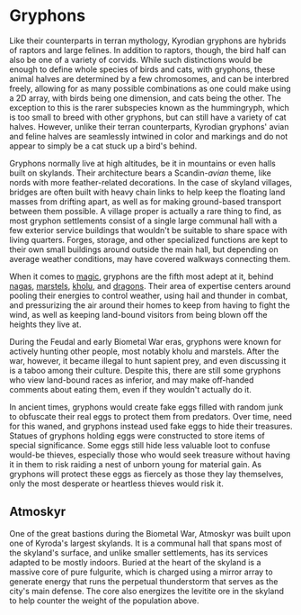 # Gryphons

Like their counterparts in terran mythology, Kyrodian gryphons are hybrids of raptors and large felines. In addition to raptors, though, the bird half can also be one of a variety of corvids. While such distinctions would be enough to define whole species of birds and cats, with gryphons, these animal halves are determined by a few chromosomes, and can be interbred freely, allowing for as many possible combinations as one could make using a 2D array, with birds being one dimension, and cats being the other. The exception to this is the rarer subspecies known as the hummingryph, which is too small to breed with other gryphons, but can still have a variety of cat halves. However, unlike their terran counterparts, Kyrodian gryphons' avian and feline halves are seamlessly intwined in color and markings and do not appear to simply be a cat stuck up a bird's behind.

Gryphons normally live at high altitudes, be it in mountains or even halls built on skylands. Their architecture bears a Scandin-*avian* theme, like nords with more feather-related decorations. In the case of skyland villages, bridges are often built with heavy chain links to help keep the floating land masses from drifting apart, as well as for making ground-based transport between them possible. A village proper is actually a rare thing to find, as most gryphon settlements consist of a single large communal hall with a few exterior service buildings that wouldn't be suitable to share space with living quarters. Forges, storage, and other specialized functions are kept to their own small buildings around outside the main hall, but depending on average weather conditions, may have covered walkways connecting them.

When it comes to [magic](magic.md), gryphons are the fifth most adept at it, behind [nagas](nagas.md), [marstels](marstels.md), [kholu](kholu.md), and [dragons](dragons.md). Their area of expertise centers around pooling their energies to control weather, using hail and thunder in combat, and pressurizing the air around their homes to keep from having to fight the wind, as well as keeping land-bound visitors from being blown off the heights they live at.

During the Feudal and early Biometal War eras, gryphons were known for actively hunting other people, most notably kholu and marstels. After the war, however, it became illegal to hunt sapient prey, and even discussing it is a taboo among their culture. Despite this, there are still some gryphons who view land-bound races as inferior, and may make off-handed comments about eating them, even if they wouldn't actually do it.

In ancient times, gryphons would create fake eggs filled with random junk to obfuscate their real eggs to protect them from predators. Over time, need for this waned, and gryphons instead used fake eggs to hide their treasures. Statues of gryphons holding eggs were constructed to store items of special significance. Some eggs still hide less valuable loot to confuse would-be thieves, especially those who would seek treasure without having it in them to risk raiding a nest of unborn young for material gain. As gryphons will protect these eggs as fiercely as those they lay themselves, only the most desperate or heartless thieves would risk it.

## Atmoskyr

One of the great bastions during the Biometal War, Atmoskyr was built upon one of Kyroda's largest skylands. It is a communal hall that spans most of the skyland's surface, and unlike smaller settlements, has its services adapted to be mostly indoors. Buried at the heart of the skyland is a massive core of pure fulgurite, which is charged using a mirror array to generate energy that runs the perpetual thunderstorm that serves as the city's main defense. The core also energizes the levitite ore in the skyland to help counter the weight of the population above.
